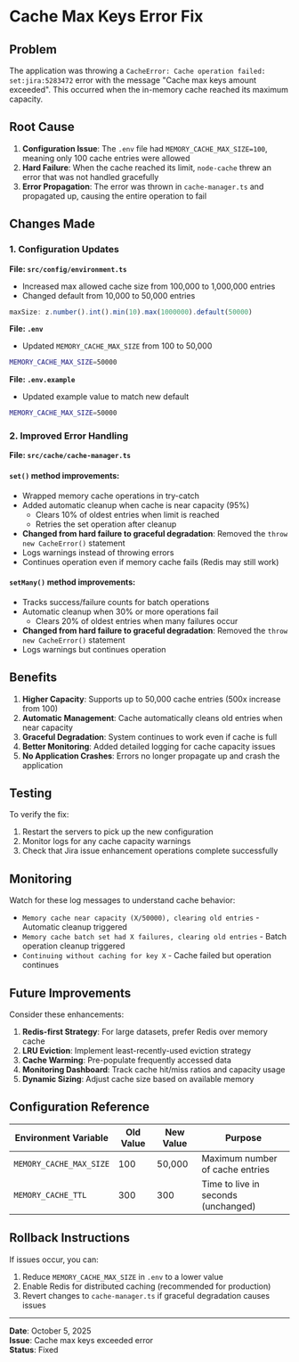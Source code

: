 # Cache Max Keys Error Fix

## Problem
The application was throwing a `CacheError: Cache operation failed: set:jira:5283472` error with the message "Cache max keys amount exceeded". This occurred when the in-memory cache reached its maximum capacity.

## Root Cause
1. **Configuration Issue**: The `.env` file had `MEMORY_CACHE_MAX_SIZE=100`, meaning only 100 cache entries were allowed
2. **Hard Failure**: When the cache reached its limit, `node-cache` threw an error that was not handled gracefully
3. **Error Propagation**: The error was thrown in `cache-manager.ts` and propagated up, causing the entire operation to fail

## Changes Made

### 1. Configuration Updates

**File: `src/config/environment.ts`**
- Increased max allowed cache size from 100,000 to 1,000,000 entries
- Changed default from 10,000 to 50,000 entries
```typescript
maxSize: z.number().int().min(10).max(1000000).default(50000)
```

**File: `.env`**
- Updated `MEMORY_CACHE_MAX_SIZE` from 100 to 50,000
```bash
MEMORY_CACHE_MAX_SIZE=50000
```

**File: `.env.example`**
- Updated example value to match new default
```bash
MEMORY_CACHE_MAX_SIZE=50000
```

### 2. Improved Error Handling

**File: `src/cache/cache-manager.ts`**

#### `set()` method improvements:
- Wrapped memory cache operations in try-catch
- Added automatic cleanup when cache is near capacity (95%)
  - Clears 10% of oldest entries when limit is reached
  - Retries the set operation after cleanup
- **Changed from hard failure to graceful degradation**: Removed the `throw new CacheError()` statement
- Logs warnings instead of throwing errors
- Continues operation even if memory cache fails (Redis may still work)

#### `setMany()` method improvements:
- Tracks success/failure counts for batch operations
- Automatic cleanup when 30% or more operations fail
  - Clears 20% of oldest entries when many failures occur
- **Changed from hard failure to graceful degradation**: Removed the `throw new CacheError()` statement
- Logs warnings but continues operation

## Benefits

1. **Higher Capacity**: Supports up to 50,000 cache entries (500x increase from 100)
2. **Automatic Management**: Cache automatically cleans old entries when near capacity
3. **Graceful Degradation**: System continues to work even if cache is full
4. **Better Monitoring**: Added detailed logging for cache capacity issues
5. **No Application Crashes**: Errors no longer propagate up and crash the application

## Testing

To verify the fix:
1. Restart the servers to pick up the new configuration
2. Monitor logs for any cache capacity warnings
3. Check that Jira issue enhancement operations complete successfully

## Monitoring

Watch for these log messages to understand cache behavior:
- `Memory cache near capacity (X/50000), clearing old entries` - Automatic cleanup triggered
- `Memory cache batch set had X failures, clearing old entries` - Batch operation cleanup triggered
- `Continuing without caching for key X` - Cache failed but operation continues

## Future Improvements

Consider these enhancements:
1. **Redis-first Strategy**: For large datasets, prefer Redis over memory cache
2. **LRU Eviction**: Implement least-recently-used eviction strategy
3. **Cache Warming**: Pre-populate frequently accessed data
4. **Monitoring Dashboard**: Track cache hit/miss ratios and capacity usage
5. **Dynamic Sizing**: Adjust cache size based on available memory

## Configuration Reference

| Environment Variable | Old Value | New Value | Purpose |
|---------------------|-----------|-----------|---------|
| `MEMORY_CACHE_MAX_SIZE` | 100 | 50,000 | Maximum number of cache entries |
| `MEMORY_CACHE_TTL` | 300 | 300 | Time to live in seconds (unchanged) |

## Rollback Instructions

If issues occur, you can:
1. Reduce `MEMORY_CACHE_MAX_SIZE` in `.env` to a lower value
2. Enable Redis for distributed caching (recommended for production)
3. Revert changes to `cache-manager.ts` if graceful degradation causes issues

---

**Date**: October 5, 2025  
**Issue**: Cache max keys exceeded error  
**Status**: Fixed  
